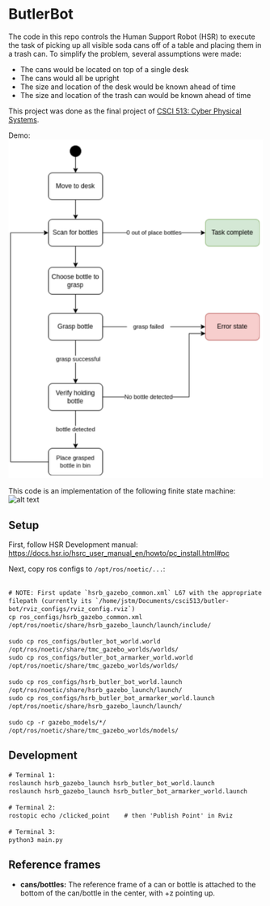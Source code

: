 # ButlerBot

The code in this repo controls the Human Support Robot (HSR) to execute the task of picking up all visible soda cans off of a table and placing them in a trash can. To simplify the problem, several assumptions were made:
- The cans would be located on top of a single desk
- The cans would all be upright
- The size and location of the desk would be known ahead of time
- The size and location of the trash can would be known ahead of time

This project was done as the final project of [CSCI 513: Cyber Physical Systems](https://jdeshmukh.github.io/teaching/cs513-autocps-fall-2022/index.html).

Demo:
![alt text](https://github.com/jstmn/butlerbot/blob/master/media/fsm.png?raw=true)


This code is an implementation of the following finite state machine:
![alt text](https://github.com/jstmn/butlerbot/blob/master/media/ButlerBot-Demo-2.gif?raw=true)



## Setup

First, follow HSR Development manual: https://docs.hsr.io/hsrc_user_manual_en/howto/pc_install.html#pc

Next, copy ros configs to `/opt/ros/noetic/...`:
```

# NOTE: First update `hsrb_gazebo_common.xml` L67 with the appropriate filepath (currently its `/home/jstm/Documents/csci513/butler-bot/rviz_configs/rviz_config.rviz`)
cp ros_configs/hsrb_gazebo_common.xml /opt/ros/noetic/share/hsrb_gazebo_launch/launch/include/

sudo cp ros_configs/butler_bot_world.world /opt/ros/noetic/share/tmc_gazebo_worlds/worlds/
sudo cp ros_configs/butler_bot_armarker_world.world /opt/ros/noetic/share/tmc_gazebo_worlds/worlds/

sudo cp ros_configs/hsrb_butler_bot_world.launch /opt/ros/noetic/share/hsrb_gazebo_launch/launch/
sudo cp ros_configs/hsrb_butler_bot_armarker_world.launch /opt/ros/noetic/share/hsrb_gazebo_launch/launch/

sudo cp -r gazebo_models/*/  /opt/ros/noetic/share/tmc_gazebo_worlds/models/
```


## Development


```
# Terminal 1:
roslaunch hsrb_gazebo_launch hsrb_butler_bot_world.launch
roslaunch hsrb_gazebo_launch hsrb_butler_bot_armarker_world.launch

# Terminal 2:
rostopic echo /clicked_point    # then 'Publish Point' in Rviz

# Terminal 3:
python3 main.py
```




## Reference frames

- **cans/bottles:** The reference frame of a can or bottle is attached to the bottom of the can/bottle in the center, with +z pointing up.

